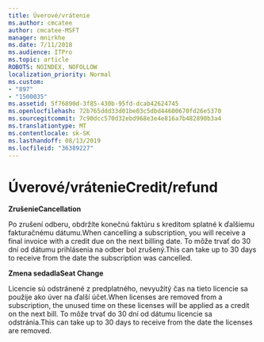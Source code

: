 ```yaml
---
title: Úverové/vrátenie
ms.author: cmcatee
author: cmcatee-MSFT
manager: mnirkhe
ms.date: 7/11/2018
ms.audience: ITPro
ms.topic: article
ROBOTS: NOINDEX, NOFOLLOW
localization_priority: Normal
ms.custom:
- "897"
- "1500035"
ms.assetid: 5f76890d-3f85-430b-95fd-dcab42624745
ms.openlocfilehash: 72b765ddd33d01be03c5dbd44600670fd26e5370
ms.sourcegitcommit: 7c90dcc570d32ebd968e3e4e816a7b482890b3a4
ms.translationtype: MT
ms.contentlocale: sk-SK
ms.lasthandoff: 08/13/2019
ms.locfileid: "36389227"
---
```

# <a name="creditrefund"></a><span data-ttu-id="5f9ca-102">Úverové/vrátenie</span><span class="sxs-lookup"><span data-stu-id="5f9ca-102">Credit/refund</span></span>

<span data-ttu-id="5f9ca-103">**Zrušenie**</span><span class="sxs-lookup"><span data-stu-id="5f9ca-103">**Cancellation**</span></span>
  
<span data-ttu-id="5f9ca-104">Po zrušení odberu, obdržíte konečnú faktúru s kreditom splatné k ďalšiemu fakturačnému dátumu.</span><span class="sxs-lookup"><span data-stu-id="5f9ca-104">When cancelling a subscription, you will receive a final invoice with a credit due on the next billing date.</span></span> <span data-ttu-id="5f9ca-105">To môže trvať do 30 dní od dátumu prihlásenia na odber bol zrušený.</span><span class="sxs-lookup"><span data-stu-id="5f9ca-105">This can take up to 30 days to receive from the date the subscription was cancelled.</span></span>
  
<span data-ttu-id="5f9ca-106">**Zmena sedadla**</span><span class="sxs-lookup"><span data-stu-id="5f9ca-106">**Seat Change**</span></span>
  
<span data-ttu-id="5f9ca-107">Licencie sú odstránené z predplatného, nevyužitý čas na tieto licencie sa použije ako úver na ďalší účet.</span><span class="sxs-lookup"><span data-stu-id="5f9ca-107">When licenses are removed from a subscription, the unused time on these licenses will be applied as a credit on the next bill.</span></span> <span data-ttu-id="5f9ca-108">To môže trvať do 30 dní od dátumu licencie sa odstránia.</span><span class="sxs-lookup"><span data-stu-id="5f9ca-108">This can take up to 30 days to receive from the date the licenses are removed.</span></span>